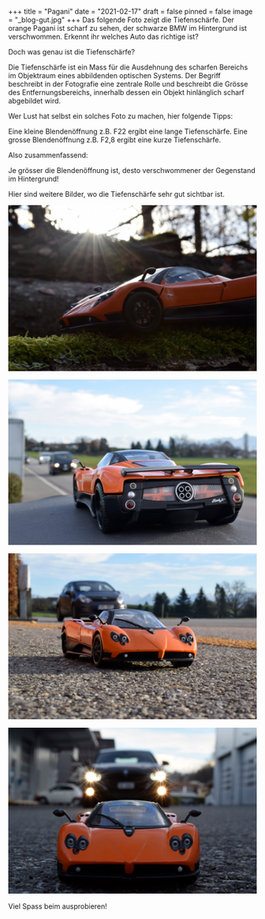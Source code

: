 +++
title = "Pagani"
date = "2021-02-17"
draft = false
pinned = false
image = "_blog-gut.jpg"
+++
Das folgende Foto zeigt die Tiefenschärfe. Der orange Pagani ist scharf zu sehen, der schwarze BMW im Hintergrund ist verschwommen. Erkennt ihr welches Auto das richtige ist?

Doch was genau ist die Tiefenschärfe?

Die Tiefenschärfe ist ein Mass für die Ausdehnung des scharfen Bereichs im Objektraum eines abbildenden optischen Systems. Der Begriff beschreibt in der Fotografie eine zentrale Rolle und beschreibt die Grösse des Entfernungsbereichs, innerhalb dessen ein Objekt hinlänglich scharf abgebildet wird. 

Wer Lust hat selbst ein solches Foto zu machen, hier folgende Tipps:

Eine kleine Blendenöffnung z.B. F22 ergibt eine lange Tiefenschärfe. Eine grosse Blendenöffnung z.B. F2,8 ergibt eine kurze Tiefenschärfe. 

Also zusammenfassend:

Je grösser die Blendenöffnung ist, desto verschwommener der Gegenstand im Hintergrund!

Hier sind weitere Bilder, wo die Tiefenschärfe sehr gut sichtbar ist.

![Beim folgenden Bild ist die Blende bei F2,8.](_dsc0107-gut.jpg)

![Das folgende Bild wurde mit einer Blende von F5,6 aufgenommen.](_dsc0115-gut.jpg)

![Dieses Bild hat eine Blende von F4. ](_dsc0122-gut.jpg)

![Dieses Bild hat eine Blende von F2.8.](_blog-gut.jpg)

Viel Spass beim ausprobieren!